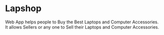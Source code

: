 # Lapshop
Web App helps people to Buy the Best Laptops and Computer Accessories. 
It allows Sellers or any one to Sell their Laptops and Computer Accessories.
